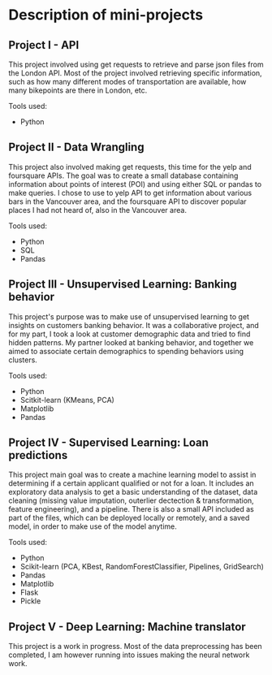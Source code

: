 # Description of mini-projects

## Project I - API
This project involved using get requests to retrieve and parse json files from the London API. Most of the project involved retrieving specific information, such as how many different modes of transportation are available, how many bikepoints are there in London, etc. 

Tools used:
* Python

## Project II - Data Wrangling
This project also involved making get requests, this time for the yelp and foursquare APIs. The goal was to create a small database containing information about points of interest (POI) and using either SQL or pandas to make queries. I chose to use to yelp API to get information about various bars in the Vancouver area, and the foursquare API to discover popular places I had not heard of, also in the Vancouver area.

Tools used:
* Python
* SQL
* Pandas

## Project III - Unsupervised Learning: Banking behavior
This project's purpose was to make use of unsupervised learning to get insights on customers banking behavior. It was a collaborative project, and for my part, I took a look at customer demographic data and tried to find hidden patterns. My partner looked at banking behavior, and together we aimed to associate certain demographics to spending behaviors using clusters.

Tools used:
* Python
* Scitkit-learn (KMeans, PCA)
* Matplotlib
* Pandas

## Project IV - Supervised Learning: Loan predictions
This project main goal was to create a machine learning model to assist in determining if a certain applicant qualified or not for a loan. It includes an exploratory data analysis to get a basic understanding of the dataset, data cleaning (missing value imputation, outerlier dectection & transformation, feature engineering), and a pipeline. There is also a small API included as part of the files, which can be deployed locally or remotely, and a saved model, in order to make use of the model anytime. 

Tools used:
* Python
* Scikit-learn (PCA, KBest, RandomForestClassifier, Pipelines, GridSearch)
* Pandas
* Matplotlib
* Flask
* Pickle

## Project V - Deep Learning: Machine translator
This project is a work in progress. Most of the data preprocessing has been completed, I am however running into issues making the neural network work.